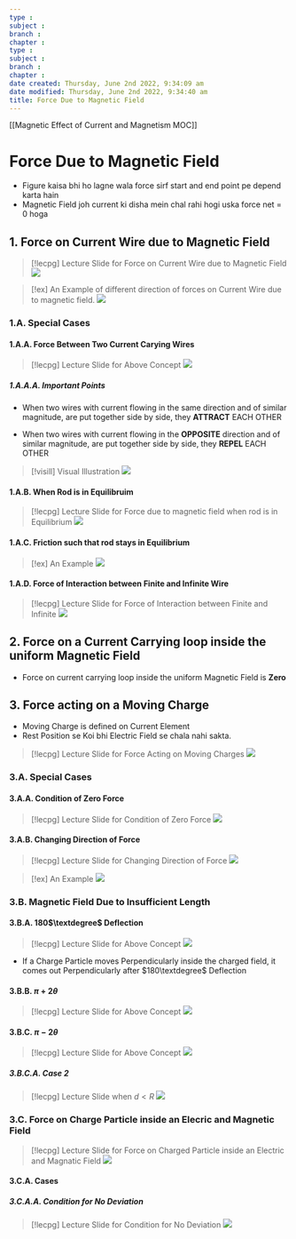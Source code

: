 ```yaml
---
type : 
subject : 
branch :
chapter :
type : 
subject : 
branch :
chapter :
date created: Thursday, June 2nd 2022, 9:34:09 am
date modified: Thursday, June 2nd 2022, 9:34:40 am
title: Force Due to Magnetic Field
---
```


[[Magnetic Effect of Current and Magnetism MOC]]

# Force Due to Magnetic Field

+ Figure kaisa bhi ho lagne wala force sirf start and end point pe depend karta hain
+ Magnetic Field joh current ki disha mein chal rahi hogi uska force net = 0 hoga

## 1. Force on Current Wire due to Magnetic Field
>[!lecpg] Lecture Slide for Force on Current Wire due to Magnetic Field
>![](https://i.imgur.com/TiUNVNi.png)

>[!ex] An Example of different direction of forces on Current Wire due to magnetic field.
>![](https://i.imgur.com/Tet0DQg.png)

### 1.A. Special Cases

#### 1.A.A. Force Between Two Current Carying Wires
>[!lecpg] Lecture Slide for Above Concept
>![](https://i.imgur.com/0uyHIbk.png)

##### 1.A.A.A. Important Points
+ When two wires with current flowing in the same direction and of similar magnitude, are put together side by side, they __ATTRACT__ EACH OTHER

+ When two wires with current flowing in the __OPPOSITE__ direction and of similar magnitude, are put together side by side, they __REPEL__ EACH OTHER

>[!visill] Visual Illustration
>![](https://i.imgur.com/9y1i0hv.png)




#### 1.A.B. When Rod is in Equilibruim
>[!lecpg] Lecture Slide for Force due to magnetic field when rod is in Equilibrium
>![](https://i.imgur.com/RwnisTJ.png)


#### 1.A.C. Friction such that rod stays in Equilibrium
>[!ex] An Example
>![](https://i.imgur.com/qAmkFwA.png)






#### 1.A.D. Force of Interaction between Finite and Infinite Wire
>[!lecpg] Lecture Slide for Force of Interaction between Finite and Infinite
>![](https://i.imgur.com/64iQSmd.png)







## 2. Force on a Current Carrying loop inside the uniform Magnetic Field
+ Force on current carrying loop inside the uniform Magnetic Field is __Zero__







## 3. Force acting on a Moving Charge
+ Moving Charge is defined on Current Element
+ Rest Position se Koi bhi Electric Field se chala nahi sakta.
>[!lecpg] Lecture Slide for Force Acting on Moving Charges
>![](https://i.imgur.com/o3Y8Q8t.png)


### 3.A. Special Cases
#### 3.A.A. Condition of Zero Force
>[!lecpg] Lecture Slide for Condition of Zero Force
>![](https://i.imgur.com/JxeuNRP.png)

#### 3.A.B. Changing Direction of Force
>[!lecpg] Lecture Slide for Changing Direction of Force
>![](https://i.imgur.com/SyKll9a.png)

>[!ex] An Example
>![](https://i.imgur.com/p9VBJFE.png)





### 3.B. Magnetic Field Due to Insufficient Length
#### 3.B.A. 180$\textdegree$ Deflection
 
>[!lecpg] Lecture Slide for Above Concept
>![](https://i.imgur.com/YkTSfaG.png)
+ If a Charge Particle moves Perpendicularly inside the charged field, it comes out Perpendicularly after $180\textdegree$ Deflection



#### 3.B.B. $\pi+2\theta$
>[!lecpg] Lecture Slide for Above Concept
>![](https://i.imgur.com/zhRdbFT.png)


#### 3.B.C. $\pi-2\theta$
>[!lecpg] Lecture Slide for Above Concept
>![](https://i.imgur.com/Ncpvfoz.png)

##### 3.B.C.A. Case 2
>[!lecpg] Lecture Slide when $d\lt R$
>![](https://i.imgur.com/NcIkJcG.png)




### 3.C. Force on Charge Particle inside an Elecric and Magnetic Field
>[!lecpg] Lecture Slide for Force on Charged Particle inside an Electric and Magnatic Field
>![](https://i.imgur.com/lmCbDZv.png)

#### 3.C.A. Cases
##### 3.C.A.A. Condition for No Deviation
>[!lecpg] Lecture Slide for Condition for No Deviation
>![](https://i.imgur.com/us41O33.png)
